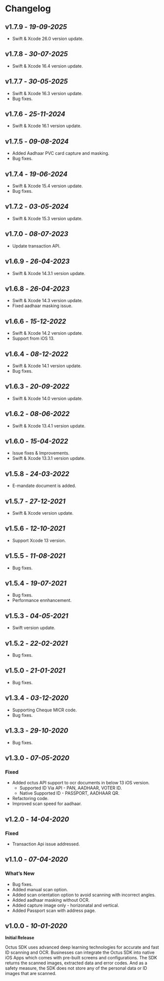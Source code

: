 # Changelog
## **v1.7.9** - *19-09-2025*
- Swift & Xcode 26.0 version update.
  
## **v1.7.8** - *30-07-2025*
- Swift & Xcode 16.4 version update.
  
## **v1.7.7** - *30-05-2025*
- Swift & Xcode 16.3 version update.
- Bug fixes.
  
## **v1.7.6** - *25-11-2024*
- Swift & Xcode 16.1 version update.

## **v1.7.5** - *09-08-2024*
- Added Aadhaar PVC card capture and masking.
- Bug fixes.

## **v1.7.4** - *19-06-2024*
- Swift & Xcode 15.4 version update.
- Bug fixes.
  
## **v1.7.2** - *03-05-2024*
- Swift & Xcode 15.3 version update.
  
## **v1.7.0** - *08-07-2023*
- Update transaction API.

## **v1.6.9** - *26-04-2023*
- Swift & Xcode 14.3.1 version update.

## **v1.6.8** - *26-04-2023*
- Swift & Xcode 14.3 version update.
- Fixed aadhaar masking issue.

## **v1.6.6** - *15-12-2022*
- Swift & Xcode 14.2 version update.
- Support from iOS 13.

## **v1.6.4** - *08-12-2022*
- Swift & Xcode 14.1 version update.
- Bug fixes.

## **v1.6.3** - *20-09-2022*
- Swift & Xcode 14.0 version update.

## **v1.6.2** - *08-06-2022*
- Swift & Xcode 13.4.1 version update.

## **v1.6.0** - *15-04-2022*
- Issue fixes & Improvements.
- Swift & Xcode 13.3.1 version update.

## **v1.5.8** - *24-03-2022*
- E-mandate document is added.

## **v1.5.7** - *27-12-2021*
- Swift & Xcode version update.

## **v1.5.6** - *12-10-2021*
- Support Xcode 13 version.

## **v1.5.5** - *11-08-2021*
- Bug fixes.

## **v1.5.4** - *19-07-2021*
- Bug fixes.
- Performance ennhancement.

## **v1.5.3** - *04-05-2021*
- Swift version update.
 
## **v1.5.2** - *22-02-2021*
- Bug fixes.

## **v1.5.0** - *21-01-2021*
- Bug fixes.

## **v1.3.4** - *03-12-2020*
- Supporting Cheque MICR code.
- Bug fixes.

## **v1.3.3** - *29-10-2020*
- Bug fixes.

## **v1.3.0** - *07-05-2020*
 ### Fixed
- Added octus API support to ocr documents in below 13 iOS version.
  - Supported ID Via API - PAN, AADHAAR, VOTER ID.
  - Native Supported ID - PASSPORT, AADHAAR QR.
- Refactoring code. 
- Improved scan speed for aadhaar.

## **v1.2.0** - *14-04-2020*
 ### Fixed
- Transaction Api issue addressed.

## **v1.1.0** - *07-04-2020*
 ### What’s New
- Bug fixes.
- Added manual scan option.
- Added scan orientation option to avoid scanning with incorrect angles.
- Added aadhaar masking without OCR.
- Added capture image only - horizonatal and vertical.
- Added Passport scan with address page. 
 

## **v1.0.0** - *10-01-2020*
 **Initial Release**
 
Octus SDK uses advanced deep learning technologies for accurate and fast ID scanning and OCR. Businesses can integrate the Octus SDK into native iOS Apps which comes with pre-built screens and configurations. The SDK returns the scanned images, extracted data and error codes. And as a safety measure, the SDK does not store any of the personal data or ID images that are scanned.
